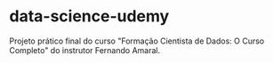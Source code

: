 # data-science-udemy
 Projeto prático final do curso "Formação Cientista de Dados: O Curso Completo" do instrutor Fernando Amaral.
